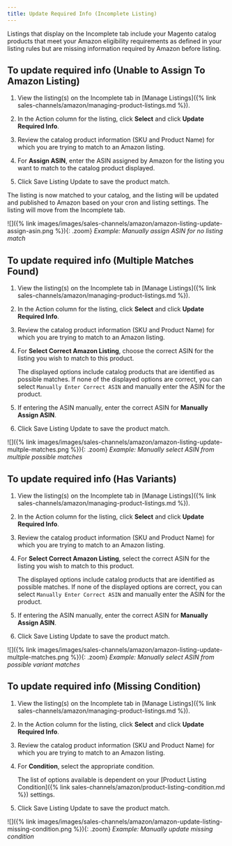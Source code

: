 ```yaml
---
title: Update Required Info (Incomplete Listing) 
---
```


Listings that display on the Incomplete tab include your Magento catalog products that meet your Amazon eligibility requirements as defined in your listing rules but are missing information required by Amazon before listing.

## To update required info (Unable to Assign To Amazon Listing)

1. View the listing(s) on the Incomplete tab in [Manage Listings]({% link sales-channels/amazon/managing-product-listings.md %}).

1. In the Action column for the listing, click **Select** and click **Update Required Info**.

1. Review the catalog product information (SKU and Product Name) for which you are trying to match to an Amazon listing.

1. For **Assign ASIN**, enter the ASIN assigned by Amazon for the listing you want to match to the catalog product displayed.

1. Click <span class="btn">Save Listing Update</span> to save the product match.

The listing is now matched to your catalog, and the listing will be updated and published to Amazon based on your cron and listing settings. The listing will move from the Incomplete tab.

![]({% link images/images/sales-channels/amazon/amazon-listing-update-assign-asin.png %}){: .zoom}
_Example: Manually assign ASIN for no listing match_

## To update required info (Multiple Matches Found)

1. View the listing(s) on the Incomplete tab in [Manage Listings]({% link sales-channels/amazon/managing-product-listings.md %}).

1. In the Action column for the listing, click **Select** and click **Update Required Info**.

1. Review the catalog product information (SKU and Product Name) for which you are trying to match to an Amazon listing.

1. For **Select Correct Amazon Listing**, choose the correct ASIN for the listing you wish to match to this product.

   The displayed options include catalog products that are identified as possible matches. If none of the displayed options are correct, you can select `Manually Enter Correct ASIN` and manually enter the ASIN for the product.

1. If entering the ASIN manually, enter the correct ASIN for **Manually Assign ASIN**.

1. Click <span class="btn">Save Listing Update</span> to save the product match.

![]({% link images/images/sales-channels/amazon/amazon-listing-update-multple-matches.png %}){: .zoom}
_Example: Manually select ASIN from multiple possible matches_

## To update required info (Has Variants)

1. View the listing(s) on the Incomplete tab in [Manage Listings]({% link sales-channels/amazon/managing-product-listings.md %}).

1. In the Action column for the listing, click **Select** and click **Update Required Info**.

1. Review the catalog product information (SKU and Product Name) for which you are trying to match to an Amazon listing.

1. For **Select Correct Amazon Listing**, select the correct ASIN for the listing you wish to match to this product.

   The displayed options include catalog products that are identified as possible matches. If none of the displayed options are correct, you can select `Manually Enter Correct ASIN` and manually enter the ASIN for the product.

1. If entering the ASIN manually, enter the correct ASIN for **Manually Assign ASIN**.

1. Click <span class="btn">Save Listing Update</span> to save the product match.

![]({% link images/images/sales-channels/amazon/amazon-listing-update-multple-matches.png %}){: .zoom}
_Example: Manually select ASIN from possible variant matches_

## To update required info (Missing Condition)

1. View the listing(s) on the Incomplete tab in [Manage Listings]({% link sales-channels/amazon/managing-product-listings.md %}).

1. In the Action column for the listing, click **Select** and click **Update Required Info**.

1. Review the catalog product information (SKU and Product Name) for which you are trying to match to an Amazon listing.

1. For **Condition**, select the appropriate condition.

   The list of options available is dependent on your [Product Listing Condition]({% link sales-channels/amazon/product-listing-condition.md %}) settings.

1. Click <span class="btn">Save Listing Update</span> to save the product match.

![]({% link images/images/sales-channels/amazon/amazon-update-listing-missing-condition.png %}){: .zoom}
_Example: Manually update missing condition_
